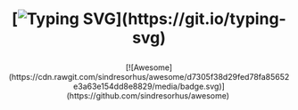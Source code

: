 <h1 align='center'> 
  
[![Typing SVG](https://readme-typing-svg.herokuapp.com?font=Courier&weight=600&duration=5500&pause=1500&color=13F700&center=true&vCenter=true&random=false&width=435&lines=Follow+the+white+rabbit!)](https://git.io/typing-svg)
</h1>

<div align="center" markdown="1">  
[![Awesome](https://cdn.rawgit.com/sindresorhus/awesome/d7305f38d29fed78fa85652e3a63e154dd8e8829/media/badge.svg)](https://github.com/sindresorhus/awesome)&#160;
</div>
